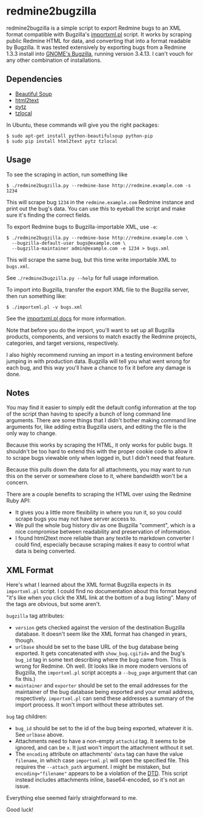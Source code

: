 redmine2bugzilla
================

redmine2bugzilla is a simple script to export Redmine bugs to an XML format
compatible with Bugzilla's [importxml.pl][0] script.  It works by scraping
public Redmine HTML for data, and converting that into a format readable by
Bugzilla.  It was tested extensively by exporting bugs from a Redmine 1.3.3
install into [GNOME's Bugzilla](https://bugzilla.gnome.org/), running version
3.4.13.  I can't vouch for any other combination of installations.

Dependencies
------------

* [Beautiful Soup](http://www.crummy.com/software/BeautifulSoup/)
* [html2text](https://pypi.python.org/pypi/html2text)
* [pytz](https://pypi.python.org/pypi/pytz)
* [tzlocal](https://pypi.python.org/pypi/tzlocal)

In Ubuntu, these commands will give you the right packages:

    $ sudo apt-get install python-beautifulsoup python-pip
    $ sudo pip install html2text pytz tzlocal

Usage
-----

To see the scraping in action, run something like

    $ ./redmine2bugzilla.py --redmine-base http://redmine.example.com -s 1234

This will scrape bug `1234` in the `redmine.example.com` Redmine instance and
print out the bug's data.  You can use this to eyeball the script and make sure
it's finding the correct fields.

To export Redmine bugs to Bugzilla-importable XML, use `-e`:

    $ ./redmine2bugzilla.py --redmine-base http://redmine.example.com \
      --bugzilla-default-user bugs@example.com \
      --bugzilla-maintainer admin@example.com -e 1234 > bugs.xml

This will scrape the same bug, but this time write importable XML to
`bugs.xml`.

See `./redmine2bugzilla.py --help` for full usage information.

To import into Bugzilla, transfer the export XML file to the Bugzilla server,
then run something like:

    $ ./importxml.pl -v bugs.xml

See the [importxml.pl docs][0] for more information.

Note that before you do the import, you'll want to set up all Bugzilla
products, components, and versions to match exactly the Redmine projects,
categories, and target versions, respectively.

I also highly recommend running an import in a testing environment before
jumping in with production data.  Bugzilla will tell you what went wrong for
each bug, and this way you'll have a chance to fix it before any damage is
done.

Notes
-----

You may find it easier to simply edit the default config information at the top
of the script than having to specify a bunch of long command line arguments.
There are some things that I didn't bother making command line arguments for,
like adding extra Bugzilla users, and editing the file is the only way to
change.

Because this works by scraping the HTML, it only works for public bugs.  It
shouldn't be too hard to extend this with the proper cookie code to allow it to
scrape bugs viewable only when logged in, but I didn't need that feature.

Because this pulls down the data for all attachments, you may want to run this
on the server or somewhere close to it, where bandwidth won't be a concern.

There are a couple benefits to scraping the HTML over using the Redmine Ruby
API:
* It gives you a little more flexibility in where you run it, so you could
  scrape bugs you may not have server access to.
* We pull the whole bug history div as one Bugzilla "comment", which is a nice
  compromise between readability and preservation of information.
* I found html2text more reliable than any textile to markdown converter I
  could find, especially because scraping makes it easy to control what data is
  being converted.

XML Format
----------

Here's what I learned about the XML format Bugzilla expects in its
`importxml.pl` script.  I could find no documentation about this format beyond
"it's like when you click the XML link at the bottom of a bug listing".  Many
of the tags are obvious, but some aren't.

`bugzilla` tag attributes:
* `version` gets checked against the version of the destination Bugzilla
  database.  It doesn't seem like the XML format has changed in years, though.
* `urlbase` should be set to the base URL of the bug database being exported.
  It gets concatenated with `show_bug.cgi?id=` and the bug's `bug_id` tag in
  some text describing where the bug came from.  This is wrong for Redmine.  Oh
  well.  (It looks like in more modern versions of Bugzilla, the `importxml.pl`
  script accepts a `--bug_page` argument that can fix this.)
* `maintainer` and `exporter` should be set to the email addresses for the
  maintainer of the bug database being exported and your email address,
  respectively.  `importxml.pl` can send these addresses a summary of the
  import process.  It won't import without these attributes set.

`bug` tag children:
* `bug_id` should be set to the id of the bug being exported, whatever it is.
  See `urlbase` above.
* Attachments need to have a non-empty `attachid` tag.  It seems to be ignored,
  and can be `x`.  It just won't import the attachment without it set.
* The `encoding` attribute on attachments' `data` tag can have the value
  `filename`, in which case `importxml.pl` will open the specified file.  This
  requires the `--attach_path` argument.  I might be mistaken, but
  `encoding="filename"` appears to be a violation of the
  [DTD](https://bugzilla.mozilla.org/page.cgi?id=bugzilla.dtd).  This script
  instead includes attachments inline, base64-encoded, so it's not an issue.

Everything else seemed fairly straightforward to me.

Good luck!


[0]: http://www.bugzilla.org/docs/tip/en/html/api/importxml.html
